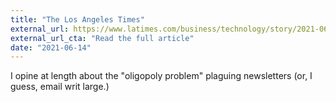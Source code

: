 ```yaml
---
title: "The Los Angeles Times"
external_url: https://www.latimes.com/business/technology/story/2021-06-14/newsletters-were-supposed-to-cut-out-the-middlemen-but-what-about-gmail
external_url_cta: "Read the full article"
date: "2021-06-14"
---
```


I opine at length about the "oligopoly problem" plaguing newsletters (or, I guess, email writ large.)
